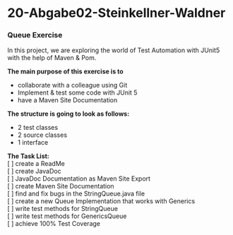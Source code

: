 # 20-Abgabe02-Steinkellner-Waldner #

### Queue Exercise ###

In this project, we are exploring the world of Test Automation with JUnit5 with the help of Maven & Pom. <br/>

<b>The main purpose of this exercise is to</b> <br/>
- collaborate with a colleague using Git <br/> 
- Implement & test some code with JUnit 5 <br/>
- have a Maven Site Documentation <br/>

<b>The structure is going to look as follows:</b> <br/>
- 2 test classes <br/>
- 2 source classes <br/> 
- 1 interface <br/>

<b>The Task List:</b> <br/>
[ ] create a ReadMe <br/>
[ ] create JavaDoc <br/>
[ ] JavaDoc Documentation as Maven Site Export <br/>
[ ] create Maven Site Documentation <br/>
[ ] find and fix bugs in the StringQueue.java file <br/>
[ ] create a new Queue Implementation that works with Generics <br/>
[ ] write test methods for StringQueue <br/>
[ ] write test methods for GenericsQueue <br/>
[ ] achieve 100% Test Coverage <br/>